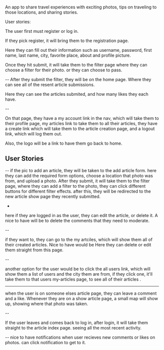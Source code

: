 An app to share travel experiences with exciting photos, tips on traveling to those locations, and sharing stories.


User stories:

The user first must register or log in.

If they pick register, it will bring them to the registration page.

Here they can fill out their information such as username, password, first name, last name, city, favorite place, about and profile picture.

Once they hit submit, it will take them to the filter page where they can choose a filter for their photo. or they can choose to pass.

--
After they submit the filter, they will be on the home page. Where they can see all of the resent article submissions.

Here they can see the articles submited, and how many likes they each have.

--

On that page, they have a my account link in the nav, which will take them to their profile page, my articles link to take them to all their articles, they have a create link which will take them to the article creation page, and a logout link, which will log them out.

Also, the logo will be a link to have them go back to home.

## User Stories

--
if the pic to add an article, they will be taken to the add article form. here they can add the required form options, choose a location that photo was from, and upload a photo. After they submit, it will take them to the filter page, where they can add a filter to the photo, they can click different buttons for different filter effects. after this, they will be redirected to the new article show page they recently submitted.

-
here if they are logged in as the user, they can edit the article, or delete it. A nice to have will be to delete the comments that they need to moderate.

--

if they want to, they can go to the my artciles, which will show them all of their created articles. Nice to have would be Here they can delete or edit them straight from this page.

--

another option for the user would be to click the all users link, which will show them a list of users and the city them are from, if they click one, it'll take them to that users my-articles page, to see all of their articles .

---
when the user is on someone elses article page, they can leave a comment and a like. Whenever they are on a show article page, a small map will show up, showing where that photo was taken. 

-- 

If the user leaves and comes back to log in, after login, it will take them straight to the article index page. seeing all the most recent activity.

--
nice to have
notifications when user recieves new comments or likes on photos. can click notification to get to it.
